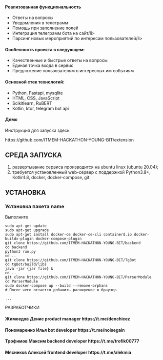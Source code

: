 <h4>Реализованная функциональность</h4>
<ul>
    <li>Ответы на вопросы</li>
    <li>Уведомления в телеграмм</li>
    <li>Помощь при заполнение полей</li>
    <li>Интеграция телеграмм бота на сайт/li>
    <li>Парсинг новых мероприятий по интересам пользователей/li>
</ul> 
<h4>Особенность проекта в следующем:</h4>
<ul>
 <li>Качественные и быстрые ответы на вопросы</li>
 <li>Единая точка входа в сервис</li>
 <li>Предложение пользователям о интересных им событиям</li>  
 </ul>
<h4>Основной стек технологий:</h4>
<ul>
  <li>Python, Fastapi, mysqlite</li>
	<li>HTML, CSS, JavaScript</li>
	<li>Scikitlearn, RuBERT</li>
	<li>Kotlin, ktor, telegram bot api</li>
 </ul>
<h4>Демо</h4>
<p>Инструкция для запуска здесь</p>
<p>https://github.com/ITMEM-HACKATHON-YOUNG-BIT/extension</p>




СРЕДА ЗАПУСКА
------------
1) развертывание сервиса производится на ubuntu linux (ubuntu 20.04);
2) требуется установленный web-сервер с поддержкой Python3.8+, Kotlin1.8, docker, docker-compose, git


УСТАНОВКА
------------
### Установка пакета name

Выполните 
~~~
sudo apt-get update
sudo apt-get upgrade
sudo apt-get install docker-ce docker-ce-cli containerd.io docker-buildx-plugin docker-compose-plugin
git clone https://github.com/ITMEM-HACKATHON-YOUNG-BIT/backend
cd backend
python3 run.py
cd ..
git clone https://github.com/ITMEM-HACKATHON-YOUNG-BIT/TgBot
cd tgBot/build/libs
java -jar {jar file} &
cd ..
git clone https://github.com/ITMEM-HACKATHON-YOUNG-BIT/ParserModule
cd ParserModule
sudo docker-compose up --build --remove-orphans
# После чего остается добавить расширение в браузер

...
~~~

РАЗРАБОТЧИКИ

<h4>Жимоедов Денис product manager https://t.me/denchicez </h4>
<h4>Пономаренко Илья bot developer https://t.me/noisegain </h4>
<h4>Трофимов Максим backend developer https://t.me/trofik00777 </h4>
<h4>Мясников Алексей frontend developer https://t.me/alekmia </h4>



